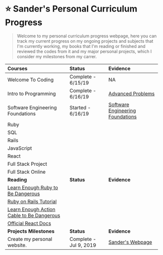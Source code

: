 # :star: Sander's Personal Curriculum Progress

> Welcome to my personal curriculum progress webpage, here you can track my current progress on my ongoing projects and subjects that I'm currently working, my books that I'm reading or finished and reviewed the codes from it and my major personal projects, which I consider my milestones from my carrer.

| **Courses**                                                                                        | **Status**             | **Evidence**                                                                     |
| :--------------------------------------------------------------------------------------------- | :----------------- | :--------------------------------------------------------------------------- |
| Welcome To Coding                                                                              | Complete - 6/15/19 | NA                                                                           |
| Intro to Programming                                                                           | Complete - 6/16/19 | [Advanced Problems](./intro_to_programming)                                  |
| Software Engineering Foundations                                                               | Started - 6/16/19  | [Software Engineering Foundations](./full_stack_online_software_engineering) |
| Ruby                                                                                           |                    |                                                                              |
| SQL                                                                                            |                    |                                                                              |
| Rails                                                                                          |                    |                                                                              |
| JavaScript                                                                                     |                    |                                                                              |
| React                                                                                          |                    |                                                                              |
| Full Stack Project                                                                             |                    |                                                                              |
| Full Stack Online                                                                              |                    |                  |
| **Reading**                                                                                    | **Status**         | **Evidence**                                                                 |
| [Learn Enough Ruby to Be Dangerous](https://www.learnenough.com/ruby-tutorial/hello_world)     |                    |                                                                              |
| [Ruby on Rails Tutorial](https://www.railstutorial.org/book)                                   |                    |                                                                              |
| [Learn Enough Action Cable to Be Dangerous](https://www.learnenough.com/action-cable-tutorial) |                    |                                                                              |
| [Official React Docs](https://reactjs.org/docs/getting-started.html)                           |                    |                                                                              |
| **Projects Milestones**                                                                        | **Status**         | **Evidence**                                                                 |
| Create my personal website.                                                                    | Complete - Jul 9, 2019 | [Sander's Webpage](https://www.sanderdsz.github.io) |     
